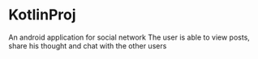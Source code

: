 # KotlinProj
An android application for social network
The user is able to view posts, share his thought and chat with the other users
